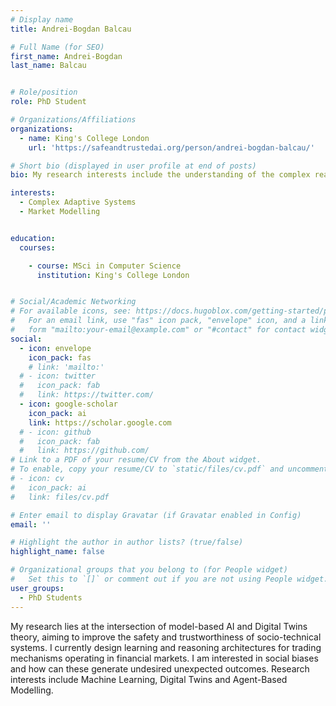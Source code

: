 ```yaml
---
# Display name
title: Andrei-Bogdan Balcau

# Full Name (for SEO)
first_name: Andrei-Bogdan
last_name: Balcau


# Role/position
role: PhD Student

# Organizations/Affiliations
organizations:
  - name: King's College London
    url: 'https://safeandtrustedai.org/person/andrei-bogdan-balcau/'

# Short bio (displayed in user profile at end of posts)
bio: My research interests include the understanding of the complex reasoning and behaviour of intelligent agents (humans or machines) inside social environments like hybrid societies, where humans, machines, and everything in-between interact. Broadly, my areas of specialisation in AI include complex and adaptive multi-agent systems, agent based modelling, and neurosymbolic architectures. In particular, I am interested in the topics of deceptive AI and deception modelling, self-explainable AI agents with Theory-of-Mind, and the ability of AI agents to build stories and narratives.

interests:
  - Complex Adaptive Systems
  - Market Modelling


education:
  courses:

    - course: MSci in Computer Science
      institution: King's College London


# Social/Academic Networking
# For available icons, see: https://docs.hugoblox.com/getting-started/page-builder/#icons
#   For an email link, use "fas" icon pack, "envelope" icon, and a link in the
#   form "mailto:your-email@example.com" or "#contact" for contact widget.
social:
  - icon: envelope
    icon_pack: fas
    # link: 'mailto:'
  # - icon: twitter
  #   icon_pack: fab
  #   link: https://twitter.com/
  - icon: google-scholar
    icon_pack: ai
    link: https://scholar.google.com
  # - icon: github
  #   icon_pack: fab
  #   link: https://github.com/
# Link to a PDF of your resume/CV from the About widget.
# To enable, copy your resume/CV to `static/files/cv.pdf` and uncomment the lines below.
# - icon: cv
#   icon_pack: ai
#   link: files/cv.pdf

# Enter email to display Gravatar (if Gravatar enabled in Config)
email: ''

# Highlight the author in author lists? (true/false)
highlight_name: false

# Organizational groups that you belong to (for People widget)
#   Set this to `[]` or comment out if you are not using People widget.
user_groups:
  - PhD Students
---
```

My research lies at the intersection of model-based AI and Digital Twins theory, aiming to improve the safety and trustworthiness of socio-technical systems. I currently design learning and reasoning architectures for trading mechanisms operating in financial markets. I am interested in social biases and how can these generate undesired unexpected outcomes. Research interests include Machine Learning, Digital Twins and Agent-Based Modelling.
